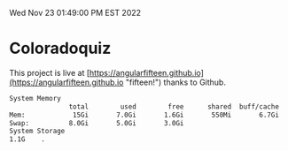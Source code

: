 Wed Nov 23 01:49:00 PM EST 2022

# Coloradoquiz


This project is live at [https://angularfifteen.github.io](https://angularfifteen.github.io "fifteen!") thanks to Github.

```bash
System Memory
               total        used        free      shared  buff/cache   available
Mem:            15Gi       7.0Gi       1.6Gi       550Mi       6.7Gi       7.4Gi
Swap:          8.0Gi       5.0Gi       3.0Gi
System Storage
1.1G	.
```
